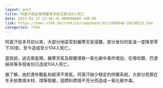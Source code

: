 ```yaml
---
layout: post
title: 阿富汗過去兩周嚴寒天氣已致104人死亡
date: 2023-01-23 23:48:25.000000000 +08:00
link: https://news.rthk.hk/rthk/ch/component/k2/1685046-20230123.htm
categories: rthk
---
```


阿富汗從本月初以來，大部分地區受到嚴寒天氣侵襲，部分省份的氣溫一度降至零下30度，至今造成至少104人死亡。

當局說，過去兩星期，嚴寒天氣及取暖導致一氧化碳中毒件增加，在塔哈爾、巴達赫尚等多個省份已造成104人死亡。

據了解，由於連年戰亂和經濟不景氣，阿富汗缺少穩定的供暖系統，大部分民眾在冬天依靠燒木材、煤等取暖，因燃料燃燒不充分而造成一氧化碳中毒。
